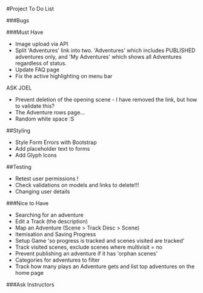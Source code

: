 #Project To Do List

###Bugs


###Must Have

* Image upload via API
* Split 'Adventures' link into two. 'Adventures' which includes PUBLISHED adventures only, and 'My Adventures' which shows all Adventures regardless of status.
* Update FAQ page
* Fix the active highlighting on menu bar

ASK JOEL

* Prevent deletion of the opening scene - I have removed the link, but how to validate this?
* The Adventure rows page...
* Random white space :S

##Styling

* Style Form Errors with Bootstrap
* Add placeholder text to forms
* Add Glyph Icons

##Testing

* Retest user permissions !
* Check validations on models and links to delete!!!
* Changing user details

###Nice to Have

* Searching for an adventure
* Edit a Track (the description)
* Map an Adventure (Scene > Track Desc > Scene)
* Itemisation and Saving Progress
* Setup Game 'so progress is tracked and scenes visited are tracked'
* Track visited scenes, exclude scenes where multivisit = no
* Prevent publishing an adventure if it has 'orphan scenes'
* Categories for adventures to filter
* Track how many plays an Adventure gets and list top adventures on the home page

###Ask Instructors
